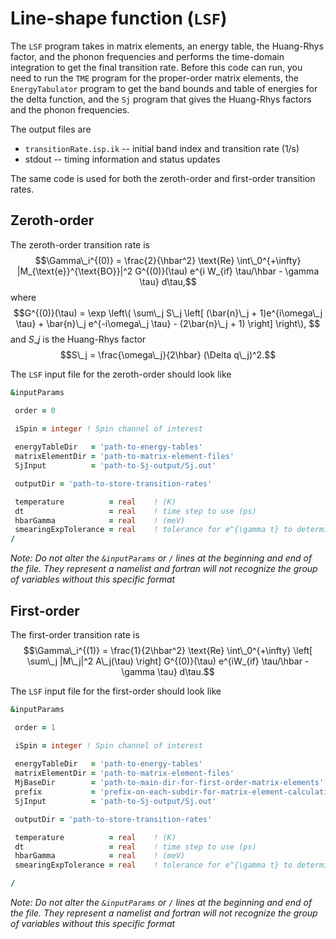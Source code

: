 # Line-shape function (`LSF`)

The `LSF` program takes in matrix elements, an energy table, the Huang-Rhys factor, and the phonon frequencies and performs the time-domain integration to get the final transition rate. Before this code can run, you need to run the `TME` program for the proper-order matrix elements, the `EnergyTabulator` program to get the band bounds and table of energies for the delta function, and the `Sj` program that gives the Huang-Rhys factors and the phonon frequencies. 

The output files are 
  * `transitionRate.isp.ik` -- initial band index and transition rate (1/s)
  * stdout -- timing information and status updates

The same code is used for both the zeroth-order and first-order transition rates. 

## Zeroth-order

The zeroth-order transition rate is $$\Gamma\_i^{(0)} = \frac{2}{\hbar^2} \text{Re} \int\_0^{+\infty} |M_{\text{e}}^{\text{BO}}|^2 G^{(0)}(\tau) e^{i W_{if} \tau/\hbar - \gamma \tau} d\tau,$$ where $$G^{(0)}(\tau) = \exp  \left\( \sum\_j S\_j  \left[ (\bar{n}\_j + 1)e^{i\omega\_j \tau} + \bar{n}\_j e^{-i\omega\_j \tau} - (2\bar{n}\_j + 1) \right] \right\), $$ and $S\_j$ is the Huang-Rhys factor $$S\_j = \frac{\omega\_j}{2\hbar} (\Delta q\_j)^2.$$ 

The `LSF` input file for the zeroth-order should look like
```f90
&inputParams

 order = 0

 iSpin = integer ! Spin channel of interest
 
 energyTableDir   = 'path-to-energy-tables' 
 matrixElementDir = 'path-to-matrix-element-files' 
 SjInput          = 'path-to-Sj-output/Sj.out' 

 outputDir = 'path-to-store-transition-rates'

 temperature          = real    ! (K)
 dt                   = real    ! time step to use (ps) 
 hbarGamma            = real    ! (meV)
 smearingExpTolerance = real    ! tolerance for e^{\gamma t} to determine max time
/
```

_Note: Do not alter the `&inputParams` or `/` lines at the beginning and end of the file. They represent a namelist and fortran will not recognize the group of variables without this specific format_

## First-order

The first-order transition rate is $$\Gamma\_i^{(1)} = \frac{1}{2\hbar^2} \text{Re} \int\_0^{+\infty} \left[ \sum\_j |M\_j|^2 A\_j(\tau) \right] G^{(0)}(\tau) e^{iW_{if} \tau/\hbar - \gamma \tau} d\tau.$$

The `LSF` input file for the first-order should look like
```f90
&inputParams

 order = 1

 iSpin = integer ! Spin channel of interest
 
 energyTableDir   = 'path-to-energy-tables' 
 matrixElementDir = 'path-to-matrix-element-files' 
 MjBaseDir        = 'path-to-main-dir-for-first-order-matrix-elements'
 prefix           = 'prefix-on-each-subdir-for-matrix-element-calculation'
 SjInput          = 'path-to-Sj-output/Sj.out' 

 outputDir = 'path-to-store-transition-rates'

 temperature          = real    ! (K)
 dt                   = real    ! time step to use (ps) 
 hbarGamma            = real    ! (meV)
 smearingExpTolerance = real    ! tolerance for e^{\gamma t} to determine max time

/
```

_Note: Do not alter the `&inputParams` or `/` lines at the beginning and end of the file. They represent a namelist and fortran will not recognize the group of variables without this specific format_


